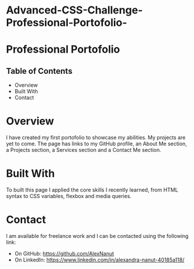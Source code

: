 # Advanced-CSS-Challenge-Professional-Portofolio-

# Professional Portofolio

## Table of Contents

* Overview
* Built With
* Contact

# Overview

I have created my first portofolio to showcase my abilities. My projects are yet to come.
The page has links to my GitHub profile, an About Me section, a Projects section, a Services section and a Contact Me section. 

# Built With

To built this page I applied the core skills I recently learned, from HTML syntax to CSS variables, flexbox and media queries. 

# Contact

I am available for freelance work and I can be contacted using the following link:

* On GitHub: https://github.com/AlexNanut
* On LinkedIn: https://www.linkedin.com/in/alexandra-nanut-40185a118/

